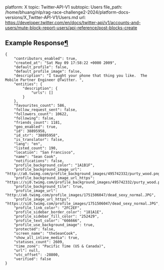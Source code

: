 platform: X
topic: Twitter-API-V1
subtopic: Users
file_path: /home/bhuang/nlp/rag-race-challenge2-2024/platform-docs-versions/X_Twitter-API-V1/Users.md
url: https://developer.twitter.com/en/docs/twitter-api/v1/accounts-and-users/mute-block-report-users/api-reference/post-blocks-create


## Example Response[¶](#example-response "Permalink to this headline")

    {
        "contributors_enabled": true, 
        "created_at": "Sat May 09 17:58:22 +0000 2009", 
        "default_profile": false, 
        "default_profile_image": false, 
        "description": "I taught your phone that thing you like.  The Mobile Partner Engineer @Twitter. ", 
        "entities": {
            "description": {
                "urls": []
            }
        }, 
        "favourites_count": 586, 
        "follow_request_sent": false, 
        "followers_count": 10622, 
        "following": false, 
        "friends_count": 1181, 
        "geo_enabled": true, 
        "id": 38895958, 
        "id_str": "38895958", 
        "is_translator": false, 
        "lang": "en", 
        "listed_count": 190, 
        "location": "San Francisco", 
        "name": "Sean Cook", 
        "notifications": false, 
        "profile_background_color": "1A1B1F", 
        "profile_background_image_url": "http://a0.twimg.com/profile_background_images/495742332/purty_wood.png", 
        "profile_background_image_url_https": "https://si0.twimg.com/profile_background_images/495742332/purty_wood.png", 
        "profile_background_tile": true, 
        "profile_image_url": "http://a0.twimg.com/profile_images/1751506047/dead_sexy_normal.JPG", 
        "profile_image_url_https": "https://si0.twimg.com/profile_images/1751506047/dead_sexy_normal.JPG", 
        "profile_link_color": "2FC2EF", 
        "profile_sidebar_border_color": "181A1E", 
        "profile_sidebar_fill_color": "252429", 
        "profile_text_color": "666666", 
        "profile_use_background_image": true, 
        "protected": false, 
        "screen_name": "theSeanCook", 
        "show_all_inline_media": true, 
        "statuses_count": 2609, 
        "time_zone": "Pacific Time (US & Canada)", 
        "url": null, 
        "utc_offset": -28800, 
        "verified": false
    }